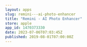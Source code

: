 ```yaml
---
layout: apps
slug: remini---ai-photo-enhancer
title: "Remini - AI Photo Enhancer"
store: apple
app_id: 1470373330
date: 2023-07-06T07:03:45Z
published: 2019-08-01T07:00:00Z
---
```

